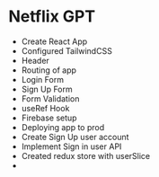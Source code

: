 <!-- @format -->

# Netflix GPT

- Create React App
- Configured TailwindCSS
- Header
- Routing of app
- Login Form
- Sign Up Form
- Form Validation
- useRef Hook
- Firebase setup
- Deploying app to prod
- Create Sign Up user account
- Implement Sign in user API
- Created redux store with userSlice
-
